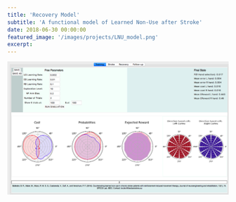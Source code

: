 ```yaml
---
title: 'Recovery Model'
subtitle: 'A functional model of Learned Non-Use after Stroke'
date: 2018-06-30 00:00:00
featured_image: '/images/projects/LNU_model.png'
excerpt: 
---
```


![](/images/projects/LNU_model01.png)

